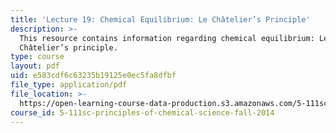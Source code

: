 ```yaml
---
title: 'Lecture 19: Chemical Equilibrium: Le Châtelier’s Principle'
description: >-
  This resource contains information regarding chemical equilibrium: Le
  Châtelier’s principle.
type: course
layout: pdf
uid: e583cdf6c63235b19125e0ec5fa8dfbf
file_type: application/pdf
file_location: >-
  https://open-learning-course-data-production.s3.amazonaws.com/5-111sc-principles-of-chemical-science-fall-2014/e583cdf6c63235b19125e0ec5fa8dfbf_MIT5_111F14_Lec19.pdf
course_id: 5-111sc-principles-of-chemical-science-fall-2014
---
```

